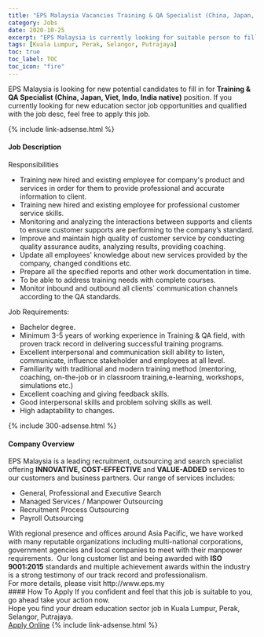 ```yaml
---
title: "EPS Malaysia Vacancies Training & QA Specialist (China, Japan, Viet, Indo, India native)" 
category: Jobs 
date: 2020-10-25 
excerpt: "EPS Malaysia is currently looking for suitable person to fill in the Training & QA Specialist (China, Japan, Viet, Indo, India native) which positioned at Kuala Lumpur, Perak, Selangor, Putrajaya" 
tags: [Kuala Lumpur, Perak, Selangor, Putrajaya] 
toc: true 
toc_label: TOC 
toc_icon: "fire" 
--- 
```


<p>EPS Malaysia is looking for new potential candidates to fill in for <b>Training & QA Specialist (China, Japan, Viet, Indo, India native)</b> position. If you currently looking for new education sector job opportunities and qualified with the job desc, feel free to apply this job.
</p>{% include link-adsense.html %} 
<div><div><h4>Job Description</h4></div><div><div><span><div><div>Responsibilities</div><ul><li>Training new hired and existing employee for company's product and services in order for them to provide professional and accurate information to client.</li><li>Training new hired and existing employee for professional customer service skills.</li><li>Monitoring and analyzing the interactions between supports and clients to ensure customer supports are performing to the company&#8217;s standard.</li><li>Improve and maintain high quality of customer service by conducting quality assurance audits, analyzing results, providing coaching.</li><li>Update all employees' knowledge about new services provided by the company, changed conditions etc.</li><li>Prepare all the specified reports and other work documentation in time.</li><li>To be able to address training needs with complete courses.</li><li>Monitor inbound and outbound all clients` communication channels according to the QA standards.</li></ul><div>Job Requirements:</div><ul><li>Bachelor degree.</li><li>Minimum 3-5 years of working experience in Training &amp; QA field, with proven track record in delivering successful training programs.</li><li>Excellent interpersonal and communication skill ability to listen, communicate, influence stakeholder and employees at all level.</li><li>Familiarity with traditional and modern training method (mentoring, coaching, on-the-job or in classroom training,e-learning, workshops, simulations etc.)</li><li>Excellent coaching and giving feedback skills.</li><li>Good interpersonal skills and problem solving skills as well.</li><li>High adaptability to changes.</li></ul></div></span></div></div></div> 
{% include 300-adsense.html %} 
<div><div><h4>Company Overview</h4></div><div><div><span><div><div><div>EPS Malaysia is a leading recruitment, outsourcing and search specialist offering <strong>INNOVATIVE, COST-EFFECTIVE </strong>and <strong>VALUE-ADDED</strong> services to our customers and business partners. Our range of services includes:</div><ul><li>General, Professional and Executive Search</li><li>Managed Services / Manpower Outsourcing</li><li>Recruitment Process Outsourcing</li><li>Payroll Outsourcing</li></ul><div>With regional presence and offices around Asia Pacific, we have worked with many reputable organizations including multi-national corporations, government agencies and local companies to meet with their manpower requirements.&#160; Our long customer list and being awarded with <strong>ISO 9001:2015</strong> standards and multiple achievement awards within the industry is a strong testimony of our track record and professionalism.</div><div>For more details, please visit http://www.eps.my</div></div></div></span></div></div></div> 
#### How To Apply 
If you confident and feel that this job is suitable to you, go ahead take your action now. <br/> 
Hope you find your dream education sector job in Kuala Lumpur, Perak, Selangor, Putrajaya. <br/> 
<a href="https://www.jobstreet.com.my/en/job/training-qa-specialist-china-japan-viet-indo-india-native-4408398?jobId=jobstreet-my-job-4408398" class="btn btn--info" target="_blank" rel="nofollow noopenner">Apply Online</a> 
{% include link-adsense.html %} 